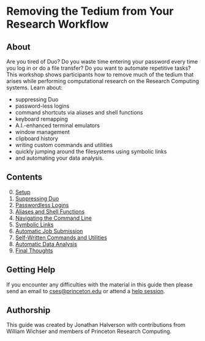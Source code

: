 # Removing the Tedium from Your Research Workflow

## About

Are you tired of Duo? Do you waste time entering your password every time you log in or do a file transfer? Do you want to automate repetitive tasks? This workshop shows participants how to remove much of the tedium that arises while performing computational research on the Research Computing systems. Learn about:

- suppressing Duo
- password-less logins
- command shortcuts via aliases and shell functions
- keyboard remapping
- A.I.-enhanced terminal emulators
- window management
- clipboard history
- writing custom commands and utilities
- quickly jumping around the filesystems using symbolic links
- and automating your data analysis.

<!--## Workshop Survey

Toward the end of the workshop please complete [this survey](https://forms.gle/rrBLgZYPjyLHYxFR7).-->

## Contents

0. [Setup](setup.md)
1. [Suppressing Duo](01_suppressing_duo/README.md)
2. [Passwordless Logins](02_passwordless_logins/README.md)
3. [Aliases and Shell Functions](03_aliases_and_shell_functions/README.md)
4. [Navigating the Command Line](04_navigating_command_line/README.md)
5. [Symbolic Links](05_symbolic_links/README.md)
6. [Automatic Job Submission](06_automatic_job_submission/README.md)
7. [Self-Written Commands and Utilities](07_self_written_utilities/README.md)
8. [Automatic Data Analysis](08_automatic_data_analysis/README.md)
9. [Final Thoughts](09_final_thoughts/README.md)

## Getting Help

If you encounter any difficulties with the material in this guide then please send an email to <a href="mailto:cses@princeton.edu">cses@princeton.edu</a> or attend a <a href="https://researchcomputing.princeton.edu/education/help-sessions">help session</a>.

## Authorship

This guide was created by Jonathan Halverson with contributions from William Wichser and members of Princeton Research Computing.
